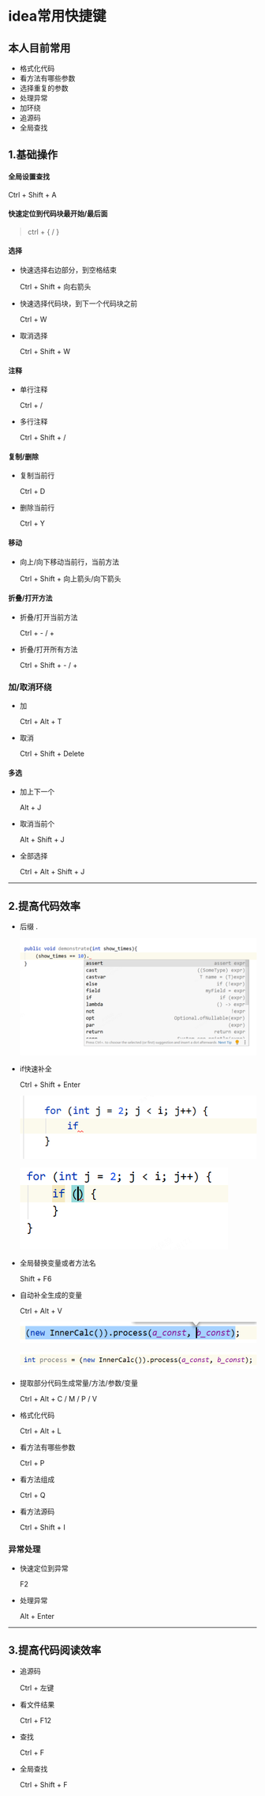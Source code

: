 # idea常用快捷键

## 本人目前常用

- 格式化代码
- 看方法有哪些参数
- 选择重复的参数
- 处理异常
- 加环绕
- 追源码
- 全局查找

## 1.基础操作

#### 全局设置查找

Ctrl + Shift + A

#### 快速定位到代码块最开始/最后面

> ctrl + { / }

#### 选择

- 快速选择右边部分，到空格结束

  Ctrl + Shift + 向右箭头

- 快速选择代码块，到下一个代码块之前

  Ctrl + W

- 取消选择

  Ctrl + Shift + W

#### 注释

- 单行注释

  Ctrl + /

- 多行注释

  Ctrl + Shift + /

#### 复制/删除

- 复制当前行

  Ctrl + D

- 删除当前行

  Ctrl + Y

#### 移动

- 向上/向下移动当前行，当前方法

  Ctrl + Shift + 向上箭头/向下箭头

#### 折叠/打开方法

- 折叠/打开当前方法

  Ctrl + - / +

- 折叠/打开所有方法

  Ctrl + Shift + - / +

### 加/取消环绕

- 加

  Ctrl + Alt + T

- 取消

  Ctrl + Shift + Delete

#### 多选

- 加上下一个

  Alt + J

- 取消当前个

  Alt + Shift + J

- 全部选择

  Ctrl + Alt + Shift + J 

---

## 2.提高代码效率

- 后缀 .

  ![image-20220706145632291](idea常用快捷键.assets/image-20220706145632291.png)

- if快速补全

  Ctrl + Shift + Enter

  ![image-20220706150602590](idea常用快捷键.assets/image-20220706150602590.png)

  ![image-20220706150616691](idea常用快捷键.assets/image-20220706150616691.png)

- 全局替换变量或者方法名

  Shift + F6

- 自动补全生成的变量

  Ctrl + Alt + V

  ![image-20220706152526147](idea常用快捷键.assets/image-20220706152526147.png)

  ![image-20220706152602017](idea常用快捷键.assets/image-20220706152602017.png)

- 提取部分代码生成常量/方法/参数/变量

  Ctrl + Alt + C / M / P / V

- 格式化代码

  Ctrl + Alt + L

- 看方法有哪些参数

  Ctrl + P

- 看方法组成

  Ctrl + Q

- 看方法源码

  Ctrl + Shift + I

### 异常处理

- 快速定位到异常

  F2

- 处理异常

  Alt + Enter

---

## 3.提高代码阅读效率

- 追源码

  Ctrl + 左键

- 看文件结果

  Ctrl + F12

- 查找

  Ctrl + F

- 全局查找

  Ctrl + Shift + F